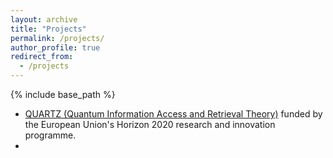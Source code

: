 ```yaml
---
layout: archive
title: "Projects"
permalink: /projects/
author_profile: true
redirect_from:
  - /projects
---
```


{% include base_path %}

* [QUARTZ (Quantum Information Access and Retrieval Theory)](https://www.quartz-itn.eu/about) funded by the European Union's Horizon 2020 research and innovation programme.
* 
